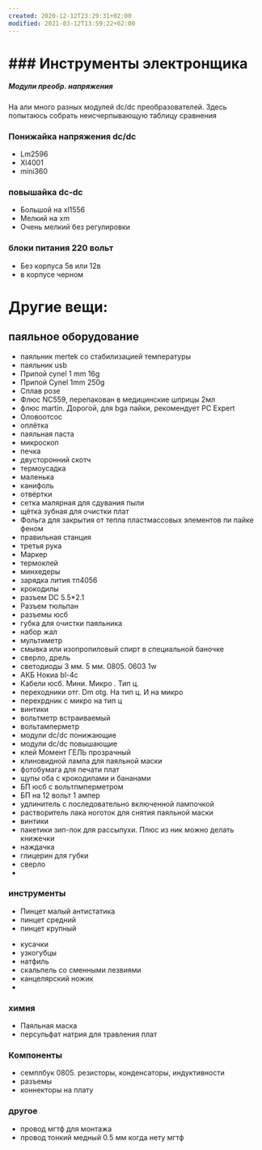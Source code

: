 ```yaml
---
created: 2020-12-12T23:29:31+02:00
modified: 2021-03-12T13:59:22+02:00
---
```


# ### Инструменты электронщика

##### Модули преобр. напряжения

На али много разных модулей dc/dc преобразователей. Здесь попытаюсь собрать неисчерпывающую таблицу сравнения

### Понижайка напряжения dc/dc
* Lm2596
* Xl4001
* mini360

### повышайка dc-dc
* Большой на xl1556
* Мелкий на xm
* Очень мелкий без регулировки

### блоки питания 220 вольт
* Без корпуса 5в или 12в
* в корпусе черном



# Другие вещи: 

## паяльное оборудование

* паяльник mertek со стабилизацией температуры
* паяльник usb
* Припой cynel 1 mm 16g
* Припой Cynel 1mm 250g
* Сплав розе
* Флюс NC559, перепакован в медицинские шприцы 2мл
* флюс martin. Дорогой, для bga пайки, рекомендует PC Expert 
* Оловоотсос
* оплётка
* паяльная паста
* микроскоп
* печка
* двусторонний скотч
* термоусадка
* маленька
* канифоль
* отвёртки
* сетка малярная для сдувания пыли
* щётка зубная для очистки плат
* Фольга для закрытия от тепла пластмассовых элементов пи пайке феном
* правильная станция
* третья рука 
* Маркер
* термоклей
* минхедеры
* зарядка лития тп4056
* крокодилы
* разъем  DC 5.5*2.1
* Разъем тюльпан
* разъемы юсб
* губка для очистки паяльника
* набор жал
* мультиметр
* смывка или изопропиловый спирт в специальной баночке
* сверло, дрель
* светодиоды 3 мм. 5 мм. 0805. 0603 1w
* АКБ Нокиа bl-4c
* Кабели юсб. Мини. Микро . Тип ц. 
* переходники отг. Dm otg. На тип ц. И на микро
* перехрдник с микро на тип ц
* винтики
* вольтметр встраиваемый
* вольтамперметр
* модули dc/dc понижающие
* модули dc/dc повышающие
* клей Момент ГЕЛЬ прозрачный
* клиновидной лампа для паяльной маски
* фотобумага для печати плат
* щупы оба с крокодилами и бананами
* БП юсб с вольтпмперметром
* БП на 12 вольт 1 ампер
* удлинитель с последовательно включенной лампочкой
* растворитель лака ноготок для снятия паяльной маски
* винтики 
* пакетики зип-лок для рассыпухи. Плюс из ник можно делать книжечки
* наждачка
* глицерин для губки
* сверло 
* 


### инструменты
* Пинцет малый антистатика
* пинцет средний
* пинцет крупный

- кусачки
- узкогубцы
- натфиль
- скальпель со сменными лезвиями
- канцелярский ножик
- 





### химия
* Паяльная маска
* персульфат натрия для травления плат


### Компоненты
- семплбук 0805. резисторы, конденсаторы, индуктивности
- разъемы
- коннекторы на плату


### другое 
- провод мгтф для монтажа
- провод тонкий медный 0.5 мм когда нету мгтф